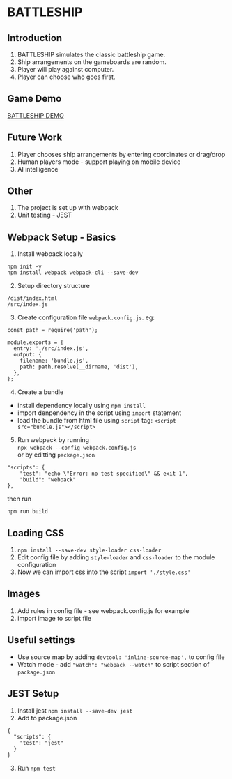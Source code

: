 # BATTLESHIP

## Introduction
1. BATTLESHIP simulates the classic battleship game. 
2. Ship arrangements on the gameboards are random.
3. Player will play against computer.
4. Player can choose who goes first.

## Game Demo
[BATTLESHIP DEMO](link)

## Future Work
1. Player chooses ship arrangements by entering coordinates or drag/drop
2. Human players mode - support playing on mobile device
3. AI intelligence

## Other
1. The project is set up with webpack
2. Unit testing - JEST

## Webpack Setup - Basics

1. Install webpack locally
```
npm init -y
npm install webpack webpack-cli --save-dev

```
2. Setup directory structure
```
/dist/index.html
/src/index.js
```

3. Create configuration file `webpack.config.js`. eg:
```
const path = require('path');

module.exports = {
  entry: './src/index.js',
  output: {
    filename: 'bundle.js',
    path: path.resolve(__dirname, 'dist'),
  },
};
```

4. Create a bundle
* install dependency locally using `npm install`
* import denpendency in the script using `import` statement
* load the bundle from html file using `script` tag: `<script src="bundle.js"></script>`

5. Run webpack by running \
`npx webpack --config webpack.config.js` \
or by editting `package.json`
```
"scripts": {
    "test": "echo \"Error: no test specified\" && exit 1",
    "build": "webpack"
},
```
then run
```
npm run build
```

## Loading CSS

1. `npm install --save-dev style-loader css-loader`
2. Edit config file by adding `style-loader` and `css-loader` to the module configuration
3. Now we can import css into the script `import './style.css'`

## Images
1. Add rules in config file - see webpack.config.js for example
2. import image to script file

## Useful settings
* Use source map by adding `devtool: 'inline-source-map',` to config file
* Watch mode - add `"watch": "webpack --watch"` to script section of `package.json`

## JEST Setup 

1. Install jest `npm install --save-dev jest`
2. Add to package.json
```
{
  "scripts": {
    "test": "jest"
  }
}
```
3. Run `npm test`

